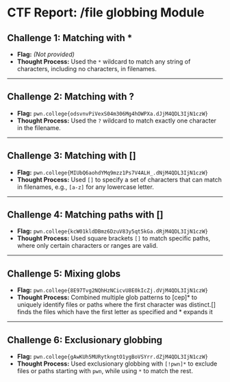 # CTF Report: /file globbing Module

## Challenge 1: Matching with *
- **Flag:** _(Not provided)_
- **Thought Process:** Used the `*` wildcard to match any string of characters, including no characters, in filenames.

---

## Challenge 2: Matching with ?
- **Flag:** `pwn.college{odsvnvPiVexS04m306Mg4hOWPXa.dJjM4QDL3IjN1czW}`
- **Thought Process:** Used the `?` wildcard to match exactly one character in the filename.

---

## Challenge 3: Matching with []
- **Flag:** `pwn.college{MIUbQ6aohdYMq9mzz1Ps7V4ALH_.dNjM4QDL3IjN1czW}`
- **Thought Process:** Used `[]` to specify a set of characters that can match in filenames, e.g., `[a-z]` for any lowercase letter.


---

## Challenge 4: Matching paths with []
- **Flag:** `pwn.college{kcW01kldDBmz6DzuV83y5qt5kGa.dRjM4QDL3IjN1czW}`
- **Thought Process:** Used square brackets `[]` to match specific paths, where only certain characters or ranges are valid.

---

## Challenge 5: Mixing globs
- **Flag:** `pwn.college{8E97Tvg2NQhHzNCicvU8E0kIcZj.dVjM4QDL3IjN1czW}`
- **Thought Process:** Combined multiple glob patterns to [cep]* to uniquely identify files or paths where the first character was distinct.[] finds the files which have the first letter as specified and * expands it
---

## Challenge 6: Exclusionary globbing
- **Flag:** `pwn.college{gAwKUh5MURytkngtO1ygBoVSYrr.dZjM4QDL3IjN1czW}`
- **Thought Process:** Used exclusionary globbing with `[!pwn]*` to exclude files or paths starting with `pwn`, while using `*` to match the rest.
